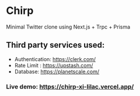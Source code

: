 # Chirp

Minimal Twitter clone using Next.js + Trpc + Prisma

## Third party services used:

- Authentication: https://clerk.com/
- Rate Limit : https://upstash.com/
- Database: https://planetscale.com/


### Live demo: https://chirp-xi-lilac.vercel.app/ 
